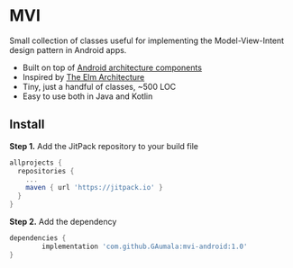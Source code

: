 # MVI

Small collection of classes useful for implementing the Model-View-Intent design 
pattern in Android apps.

* Built on top of [Android architecture components](
  https://developer.android.com/topic/libraries/architecture/)
* Inspired by [The Elm Architecture](https://guide.elm-lang.org/architecture/)
* Tiny, just a handful of classes, ~500 LOC
* Easy to use both in Java and Kotlin

## Install

**Step 1.** Add the JitPack repository to your build file 

``` Groovy
allprojects {
  repositories {
    ...
    maven { url 'https://jitpack.io' }
  }
}
```

**Step 2.** Add the dependency

``` Groovy
dependencies {
        implementation 'com.github.GAumala:mvi-android:1.0'
}
```

